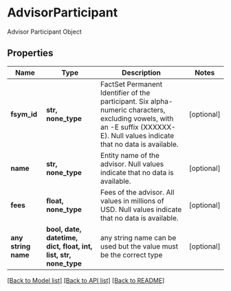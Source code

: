 # AdvisorParticipant

Advisor Participant Object

## Properties
Name | Type | Description | Notes
------------ | ------------- | ------------- | -------------
**fsym_id** | **str, none_type** | FactSet Permanent Identifier of the participant. Six alpha-numeric characters, excluding vowels, with an -E suffix (XXXXXX-E). Null values indicate that no data is available. | [optional] 
**name** | **str, none_type** | Entity name of the advisor. Null values indicate that no data is available. | [optional] 
**fees** | **float, none_type** | Fees of the advisor. All values in millions of USD. Null values indicate that no data is available. | [optional] 
**any string name** | **bool, date, datetime, dict, float, int, list, str, none_type** | any string name can be used but the value must be the correct type | [optional]

[[Back to Model list]](../README.md#documentation-for-models) [[Back to API list]](../README.md#documentation-for-api-endpoints) [[Back to README]](../README.md)


